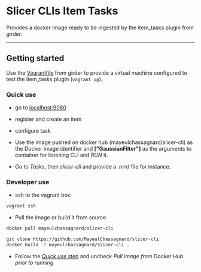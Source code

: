 # Slicer CLIs Item Tasks

Provides a docker image ready to be ingested by the item_tasks plugin from girder.


-----
## Getting started

Use the [Vagrantfile](https://github.com/girder/girder/tree/master/plugins/item_tasks/devops) from girder to provide a virtual machine configured to test the item_tasks plugin (`vagrant up`).

### Quick use

* go to [localhost:9080](http://localhost:9080)

* register and create an item

* configure task

* Use the image pushed on docker hub (mayeulchassagnard/slicer-cli) as the Docker image identifier and **["GaussianFilter"]** as the arguments to container for listening CLI and *RUN* it.

* Go to *Tasks*, then *slicer-cli* and provide a .nrrd file for instance.

### Developer use

* ssh to the vagrant box:
```sh
vagrant ssh
```

* Pull the image or build it from source
```sh
docker pull mayeulchassagnard/slicer-cli
```
```sh
git clone https://github.com/MayeulChassagnard/slicer-cli
docker build -t mayeulchassagnard/slicer-cli .
```

* Follow the [*Quick use* step](#quick-use) and uncheck *Pull image from Docker Hub prior to running*

